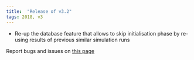 ```yaml
---
title:  "Release of v3.2"
tags: 2018, v3
---
```


- Re-up the database feature that allows to skip initialisation phase by re-using results of previous similar simulation runs

Report bugs and issues on [this page](https://github.com/ANR-COMPASS/shesha/issues)